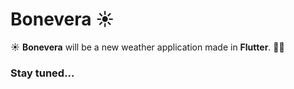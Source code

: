 # Bonevera ☀️

☀️ **Bonevera** will be a new weather application made in **Flutter**. 👨‍💻

### Stay tuned...
